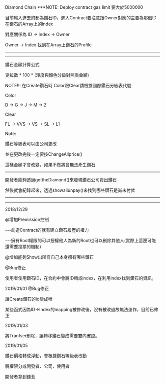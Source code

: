 Diamond Chain
***NOTE: Deploy contract gas limit 要大於5000000


目前輸入進去的都為鑽石ID，進入Contract要注意跟Owner對應的主要為那個ID在鑽石的Array上的index


對應關係為
ID -> Index -> Owner 


Owner -> Index 找到在Array上鑽石的Profile

***
***
鑽石金額計算公式

克拉數 * 100 * (淨度與顏色分級對照表金額)

NOTE!!!
在Create鑽石時 Color跟Clear請根據國際鑽石分級表代號

Color 


D -> G -> J -> M -> Z

Clear


FL -> VVS -> VS -> SL -> L1

Note:


鑽石等級表可以由公司更改


並在更改完後一定要按ChangeAllprice()


這樣金額才會改變，如果不做將會無法產生鑽石


***
開發者能夠透過gettheDiamond()來發現鑽石公司賣出鑽石

然後就會紀錄起來，透過showallunpay()來找到哪些鑽石是尚未付款


***
***

2018/12/29


@增加Premission控制


  ---創造Contract的就有建立鑽石履歷的權力
  
  
  ---擁有Root權限的可以授權他人為新的Root也可以刪除其他人(實際上這邊可能還需要投票的機制)
  
@增加能夠Show出所有自己本身擁有哪些鑽石

@Bug修正


使用者使用鑽石ID，在合約中會將ID轉成index，在利用index找到鑽石的資訊。

2019/01/01
@Bug修正

讓Create鑽石的id變成唯一


某些函式因為ID->Index的mapping被修改後，沒有被改過故無法運作，目前已修正

2019/01/03

將Tranfser刪除，讓轉移鑽石變成需要雙向確認。

2019/01/05

鑽石價格轉成浮動，會根據鑽石等級表改動

將權限分成開發者、公司、使用者

開發者拿到錢惹
